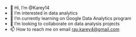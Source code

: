 - 👋 Hi, I’m @Karey14
- 👀 I’m interested in data analytics
- 🌱 I’m currently learning on Google Data Analytics program
- 💞️ I’m looking to collaborate on data analysis projects
- 📫 How to reach me on email ray.karey4@gmail.com

<!---
Karey14/Karey14 is a ✨ special ✨ repository because its `README.md` (this file) appears on your GitHub profile.
You can click the Preview link to take a look at your changes.
--->
